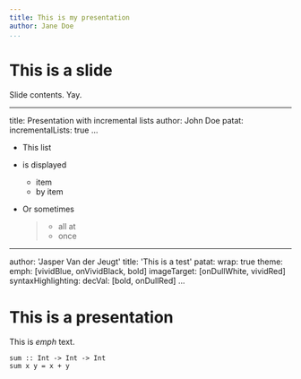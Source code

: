 ```yaml
---
title: This is my presentation
author: Jane Doe
...
```


# This is a slide

Slide contents.  Yay.

---
title: Presentation with incremental lists
author: John Doe
patat:
    incrementalLists: true
...

- This list
- is displayed

    * item
    * by item

- Or sometimes

    > * all at
    > * once

---
author: 'Jasper Van der Jeugt'
title: 'This is a test'
patat:
    wrap: true
    theme:
        emph: [vividBlue, onVividBlack, bold]
        imageTarget: [onDullWhite, vividRed]
        syntaxHighlighting:
            decVal: [bold, onDullRed]
...


# This is a presentation

This is _emph_ text.

```
sum :: Int -> Int -> Int
sum x y = x + y
```
